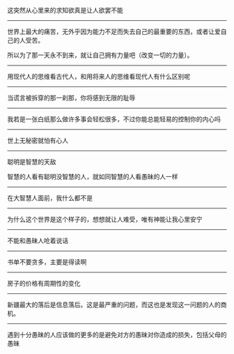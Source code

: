 这突然从心里来的求知欲真是让人欲罢不能
___
世界上最大的痛苦，无外乎因为能力不足而失去自己的最重要的东西，或者让爱自己的人受苦。

所以为了那一天永不到来，就让自己拥有力量吧（改变一切的力量）。
___
用现代人的思维看古代人，和用将来人的思维看现代人有什么区别呢
___
当谎言被拆穿的那一刹那，你将感到无限的耻辱
___
我若是一张白纸那么做许多事会轻松很多，不过你能总能轻易的控制你的内心吗
___
世上无秘密就怕有心人
___
聪明是智慧的天敌

智慧的人看有聪明没智慧的人，就如同智慧的人看愚昧的人一样
___
在大智慧人面前，我什么都不是
___
为什么这个世界是这个样子的，想想就让人难受，唯有神能让我心里安宁
___
不能和愚昧人呛着说话
___
书单不要贪多，主要是得读啊
___
房子的价格有周期性的变化
___
新疆最大的落后是信息落后。这是最严重的问题，而这也是发现这一问题的人的商机。
___
遇到十分愚昧的人应该做的更多的是避免对方的愚昧对你造成的损失，包括父母的愚昧